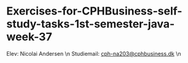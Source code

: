 # Exercises-for-CPHBusiness-self-study-tasks-1st-semester-java-week-37

Elev: Nicolai Andersen \n
Studiemail: cph-na203@cphbusiness.dk \n
